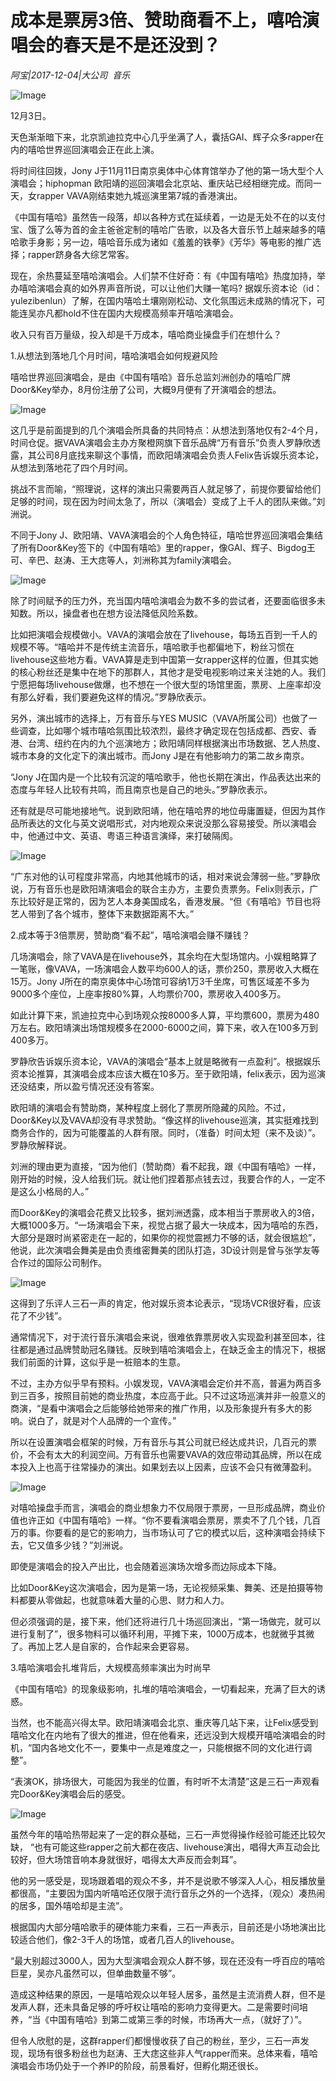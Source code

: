# 成本是票房3倍、赞助商看不上，嘻哈演唱会的春天是不是还没到？

*阿宝|2017-12-04|大公司 
                                                音乐*

![Image](http://si1.go2yd.com/get-image/0Ir2MpWzynw)

12月3日。

天色渐渐暗下来，北京凯迪拉克中心几乎坐满了人，囊括GAI、辉子众多rapper在内的嘻哈世界巡回演唱会正在此上演。

将时间往回拨，Jony J于11月11日南京奥体中心体育馆举办了他的第一场大型个人演唱会；hiphopman 欧阳靖的巡回演唱会北京站、重庆站已经相继完成。而同一天，女rapper VAVA刚结束她九城巡演里第7城的香港演出。

《中国有嘻哈》虽然告一段落，却以各种方式在延续着，一边是无处不在的以支付宝、饿了么等为首的金主爸爸定制的嘻哈广告歌，以及各大音乐节上越来越多的嘻哈歌手身影；另一边，嘻哈音乐成为诸如《羞羞的铁拳》《芳华》等电影的推广选择；rapper跻身各大综艺常客。

现在，余热蔓延至嘻哈演唱会。人们禁不住好奇：有《中国有嘻哈》热度加持，举办嘻哈演唱会真的如外界声音所说，可以让他们大赚一笔吗? 据娱乐资本论（id：yulezibenlun）了解，在国内嘻哈土壤刚刚松动、文化氛围远未成熟的情况下，可能连吴亦凡都hold不住在国内大规模高频率开嘻哈演唱会。

收入只有百万量级，投入却是千万成本，嘻哈商业操盘手们在想什么？

1.从想法到落地几个月时间，嘻哈演唱会如何规避风险

嘻哈世界巡回演唱会，是由《中国有嘻哈》音乐总监刘洲创办的嘻哈厂牌Door&Key举办，8月份注册了公司，大概9月便有了开演唱会的想法。

![Image](http://si1.go2yd.com/get-image/0Ir2MqyoXS4)

这几乎是前面提到的几个演唱会所具备的共同特点：从想法到落地仅有2-4个月，时间仓促。据VAVA演唱会主办方聚橙网旗下音乐品牌“万有音乐”负责人罗静欣透露，其公司8月底找来聊这个事情，而欧阳靖演唱会负责人Felix告诉娱乐资本论，从想法到落地花了四个月时间。

挑战不言而喻，“照理说，这样的演出只需要两百人就足够了，前提你要留给他们足够的时间，现在因为时间太急了，所以（演唱会）变成了上千人的团队来做。”刘洲说。

不同于Jony J、欧阳靖、VAVA演唱会的个人角色特征，嘻哈世界巡回演唱会集结了所有Door&Key签下的《中国有嘻哈》里的rapper，像GAI、辉子、Bigdog王可、辛巴、赵涛、王大痣等人，刘洲称其为family演唱会。

![Image](http://si1.go2yd.com/get-image/0Ir2MxsNTiS)

除了时间赋予的压力外，充当国内嘻哈演唱会为数不多的尝试者，还要面临很多未知数。所以，操盘者也在想方设法降低风险系数。

比如把演唱会规模做小。VAVA的演唱会放在了livehouse，每场五百到一千人的规模不等。“嘻哈并不是传统主流音乐，嘻哈歌手也都偏地下，粉丝习惯在livehouse这些地方看。VAVA算是走到中国第一女rapper这样的位置，但其实她的核心粉丝还是集中在地下的那群人，其他才是受电视影响过来关注她的人。我们宁愿把每场livehouse做爆，也不想在一个很大型的场馆里面，票房、上座率却没有那么好看，我们要避免这样的情况。”罗静欣表示。

另外，演出城市的选择上，万有音乐与YES MUSIC（VAVA所属公司）也做了一些调查，比如哪个城市嘻哈氛围比较浓烈，最终才确定现在包括成都、西安、香港、台湾、纽约在内的九个巡演地方；欧阳靖同样根据演出市场数据、艺人热度、城市本身的文化定下的演出城市。而Jony J是在有他影响力的第二故乡南京。

“Jony J在国内是一个比较有沉淀的嘻哈歌手，他也长期在演出，作品表达出来的态度与年轻人比较有共鸣，而且南京也是自己的地头。”罗静欣表示。

还有就是尽可能地接地气。说到欧阳靖，他在嘻哈界的地位毋庸置疑，但因为其作品所表达的文化与英文说唱形式，对内地观众来说没那么容易接受。所以演唱会中，他通过中文、英语、粤语三种语言演绎，来打破隔阂。

![Image](http://si1.go2yd.com/get-image/0Ir2MwfEMcK)

“广东对他的认可程度非常高，内地其他城市的话，相对来说会薄弱一些。”罗静欣说，万有音乐也是欧阳靖演唱会的联合主办方，主要负责票务。Felix则表示，广东比较好是正常的，因为艺人本身美国成名，香港发展。“但《有嘻哈》节目也将艺人带到了各个城市，整体下来数据距离不大。”

2.成本等于3倍票房，赞助商“看不起”，嘻哈演唱会赚不赚钱？

几场演唱会，除了VAVA是在livehouse外，其余均在大型场馆内。小娱粗略算了一笔账，像VAVA，一场演唱会人数平均600人的话，票价250，票房收入大概在15万。Jony J所在的南京奥体中心场馆可容纳1万3千坐席，可售区域差不多为9000多个座位，上座率按80%算，人均票价700，票房收入400多万。

如此计算下来，凯迪拉克中心到场观众按8000多人算，平均票600，票房为480万左右。欧阳靖演出场馆规模多在2000-6000之间，算下来，收入在100多万到400多万。

罗静欣告诉娱乐资本论，VAVA的演唱会“基本上就是略微有一点盈利”。根据娱乐资本论推算，其演唱会成本应该大概在10多万。至于欧阳靖，felix表示，因为巡演还没结束，所以盈亏情况还没有答案。

欧阳靖的演唱会有赞助商，某种程度上弱化了票房所隐藏的风险。不过，Door&Key以及VAVA却没有寻求赞助。“像这样的livehouse巡演，其实挺难找到商务合作的，因为可能覆盖的人群有限。同时，（准备）时间太短（来不及谈）”。罗静欣解释说。

刘洲的理由更为直接，“因为他们（赞助商）看不起我，跟《中国有嘻哈》一样，刚开始的时候，没人给我们玩。就让他们捏着那点钱去过，我要合作的人，一定不是这么小格局的人。”

而Door&Key的演唱会花费又比较多，据刘洲透露，成本相当于票房收入的3倍，大概1000多万。“一场演唱会下来，视觉占据了最大一块成本，因为嘻哈的东西，大部分是跟时尚紧密走在一起的，如果你的视觉震撼力不够的话，就会很尴尬”，他说，此次演唱会舞美是由负责维密舞美的团队打造，3D设计则是曾与张学友等合作过的国际公司制作。

![Image](http://si1.go2yd.com/get-image/0Ir2MsM2WvY)

这得到了乐评人三石一声的肯定，他对娱乐资本论表示，“现场VCR很好看，应该花了不少钱”。

通常情况下，对于流行音乐演唱会来说，很难依靠票房收入实现盈利甚至回本，往往都是通过品牌赞助冠名赚钱。反映到嘻哈演唱会上，在缺乏金主的情况下，根据我们前面的计算，这似乎是一桩赔本的生意。

不过，主办方似乎早有预料。小娱发现，VAVA演唱会定价并不高，普遍为两百多到三百多，按照目前她的商业热度，本应高于此。只不过这场巡演并非一般意义的商演，“是看中演唱会之后能够给她带来的推广作用，以及形象提升有多大的影响。说白了，就是对个人品牌的一个宣传。”

所以在设置演唱会框架的时候，万有音乐与其公司就已经达成共识，几百元的票价，不会有太大的利润空间。万有音乐也需要VAVA的效应带动其品牌，所以在成本投入上也高于往常操办的演出。如果划去以上因素，应该不会只有微薄盈利。

![Image](http://si1.go2yd.com/get-image/0Ir2Mtoxkn2)

对嘻哈操盘手而言，演唱会的商业想象力不仅局限于票房，一旦形成品牌，商业价值也许正如《中国有嘻哈》一样。“你不要看演唱会票房，票卖不了几个钱，几百万的事。你要看的是它的影响力，当市场认可了它的模式以后，这种演唱会持续下去，它又值多少钱？”刘洲说。

即使是演唱会的投入产出比，也会随着巡演场次增多而边际成本下降。

比如Door&Key这次演唱会，因为是第一场，无论视频采集、舞美、还是拍摄等物料都要从零做起，也就意味着大量的心思、财力和人力。

但必须强调的是，接下来，他们还将进行几十场巡回演出，“第一场做完，就可以进行复制了”，很多物料可以循环利用，平摊下来，1000万成本，也就微乎其微了。再加上艺人是自家的，合作起来会更容易。

3.嘻哈演唱会扎堆背后，大规模高频率演出为时尚早

《中国有嘻哈》的现象级影响，扎堆的嘻哈演唱会，一切看起来，充满了巨大的诱惑。

当然，也不能高兴得太早。欧阳靖演唱会北京、重庆等几站下来，让Felix感受到嘻哈文化在内地有了很大的推进，但在他看来，还远没到大规模开嘻哈演唱会的时机，“国内各地文化不一，要集中一点是难度之一，只能根据不同的文化进行调整”。

“表演OK，排场很大，可能因为我坐的位置，有时听不太清楚”这是三石一声观看完Door&Key演唱会后的感受。

![Image](http://si1.go2yd.com/get-image/0Ir2Mv4itn6)

虽然今年的嘻哈热带起来了一定的群众基础，三石一声觉得操作经验可能还比较欠缺， “也有可能这些rapper之前大都在夜店、livehouse演出，唱得大声互动会比较好，但大场馆音响本身就很好，唱得太大声反而会刺耳”。

他的另一感受是，现场跟着唱的观众不多，并不是说歌不够深入人心，相反播放量都很高，“主要因为国内听嘻哈还仅限于流行音乐之外的一个选择，（观众）凑热闹的居多，国外嘻哈却是主流”。

根据国内大部分嘻哈歌手的硬体能力来看，三石一声表示，目前还是小场地演出比较适合他们，像2-3千人的场馆，或者几百人的livehouse。

“最大别超过3000人，因为大型演唱会观众人群不够，现在还没有一呼百应的嘻哈巨星，吴亦凡虽然可以，但单曲数量不够”。

造成这种结果的原因，一是嘻哈观众以年轻人居多，虽然是主流消费人群，但不是发声人群，还未具备足够的呼吁权让嘻哈的影响力变得更大。二是需要时间培养，“当《中国有嘻哈》到第二或第三季的时候，市场再大一点，（就好了）”。

但令人欣慰的是，这群rapper们都慢慢收获了自己的粉丝，至少，三石一声发现，现场有很多粉丝也为赵涛、王大痣这些非人气rapper而来。总体来看，嘻哈演唱会市场仍处于一个养IP的阶段，前景看好，但孵化期还很长。

